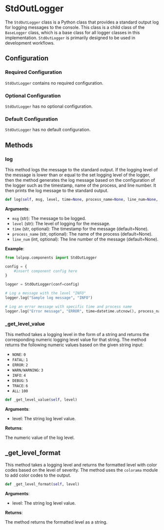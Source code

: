 # StdOutLogger

The `StdOutLogger` class is a Python class that provides a standard output log for logging messages to the console. This class is a child class of the `BaseLogger` class, which is a base class for all logger classes in this implementation. `StdOutLogger` is primarily designed to be used in development workflows. 


## Configuration

### Required Configuration
`StdOutLogger` contains no required configuration.

### Optional Configuration
`StdOutLogger` has no optional configuration.

### Default Configuration

`StdOutLogger` has no default configuration. 

## Methods 

### log

This method logs the message to the standard output. If the logging level of the message is lower than or equal to the set logging level of the logger, then the method generates the log message based on the configuration of the logger such as the timestamp, name of the process, and line number. It then prints the log message to the standard output.

```python 
def log(self, msg, level, time=None, process_name=None, line_num=None, *args, **kwargs)
```

**Arguments**:

- `msg` (str): The message to be logged.
- `level` (str): The level of logging for the message.
- `time` (str, optional): The timestamp for the message (default=None).
- `process_name` (str, optional): The name of the process (default=None).
- `line_num` (int, optional): The line number of the message (default=None).


**Example**:
```python
from lolpop.components import StdOutLogger

config = {
    #insert component config here 
}

logger = StdOutLogger(conf=config)

# Log a message with the level "INFO"
logger.log("Sample log message", "INFO")

# Log an error message with specific time and process name
logger.log("Error message", "ERROR", time=datetime.utcnow(), process_name="my_app_name")
```


### _get_level_value 
This method takes a logging level in the form of a string and returns the corresponding numeric logging level value for that string. The method returns the following numeric values based on the given string input:

- `NONE`: `0`
- `FATAL`: `1`
- `ERROR`: `2`
- `WARN/WARNING`: `3`
- `INFO`: `4`
- `DEBUG`: `5`
- `TRACE`: `6`
- `ALL`: `100`


```python
def _get_level_value(self, level)
```

**Arguments**: 

- level: The string log level value. 

**Returns**: 

The numeric value of the log level.


## _get_level_format

This method takes a logging level and returns the formatted level with color codes based on the level of severity. The method uses the `colorama` module to add color codes to the output.

```python
def _get_level_format(self, level)
```
**Arguments**: 

- level: The string log level value. 

**Returns**: 

The method returns the formatted level as a string.
